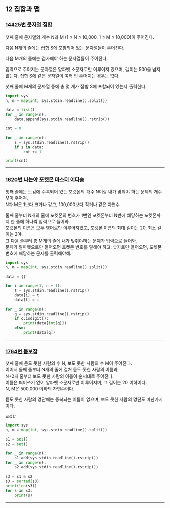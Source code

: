 ## 12 집합과 맵

### [14425번 문자열 집합](https://www.acmicpc.net/problem/14425)

첫째 줄에 문자열의 개수 N과 M (1 ≤ N ≤ 10,000, 1 ≤ M ≤ 10,000)이 주어진다.

다음 N개의 줄에는 집합 S에 포함되어 있는 문자열들이 주어진다.

다음 M개의 줄에는 검사해야 하는 문자열들이 주어진다.

입력으로 주어지는 문자열은 알파벳 소문자로만 이루어져 있으며, 길이는 500을 넘지 않는다. 집합 S에 같은 문자열이 여러 번 주어지는 경우는 없다.

첫째 줄에 M개의 문자열 중에 총 몇 개가 집합 S에 포함되어 있는지 출력한다.

```python
import sys
n, m = map(int, sys.stdin.readline().split())

data = list()
for _ in range(n):
    data.append(sys.stdin.readline().rstrip())

cnt = 0

for _ in range(m):
    s = sys.stdin.readline().rstrip()
    if s in data:
        cnt += 1

print(cnt)
```

---

### [1620번 나는야 포켓몬 마스터 이다솜](https://www.acmicpc.net/problem/1620)

첫째 줄에는 도감에 수록되어 있는 포켓몬의 개수 N이랑 내가 맞춰야 하는 문제의 개수 M이 주어져.  
N과 M은 1보다 크거나 같고, 100,000보다 작거나 같은 자연수

둘째 줄부터 N개의 줄에 포켓몬의 번호가 1번인 포켓몬부터 N번에 해당하는 포켓몬까지 한 줄에 하나씩 입력으로 들어와.  
포켓몬의 이름은 모두 영어로만 이루어져있고, 포켓몬 이름의 최대 길이는 20, 최소 길이는 2야.  
그 다음 줄부터 총 M개의 줄에 내가 맞춰야하는 문제가 입력으로 들어와.  
문제가 알파벳으로만 들어오면 포켓몬 번호를 말해야 하고, 숫자로만 들어오면, 포켓몬 번호에 해당하는 문자를 출력해야해.

```python
import sys
n, m = map(int, sys.stdin.readline().split())

data = {}

for i in range(1, n + 1):
    t = sys.stdin.readline().rstrip()
    data[i] = t
    data[t] = i

for _ in range(m):
    q = sys.stdin.readline().rstrip()
    if q.isdigit():
        print(data[int(q)])
    else:
        print(data[q])

```

---

### [1764번 듣보잡](https://www.acmicpc.net/problem/1764)

첫째 줄에 듣도 못한 사람의 수 N, 보도 못한 사람의 수 M이 주어진다.  
이어서 둘째 줄부터 N개의 줄에 걸쳐 듣도 못한 사람의 이름과,  
N+2째 줄부터 보도 못한 사람의 이름이 순서대로 주어진다.  
이름은 띄어쓰기 없이 알파벳 소문자로만 이루어지며, 그 길이는 20 이하이다.  
N, M은 500,000 이하의 자연수이다.

듣도 못한 사람의 명단에는 중복되는 이름이 없으며, 보도 못한 사람의 명단도 마찬가지이다.

```text
교집합
```

```python
import sys
n, m = map(int, sys.stdin.readline().split())

s1 = set()
s2 = set()

for _ in range(n):
    s1.add(sys.stdin.readline().rstrip())
for _ in range(m):
    s2.add(sys.stdin.readline().rstrip())

s3 = s1 & s2
s3 = sorted(s3)
print(len(s3))
for s in s3:
    print(s)
```

---
